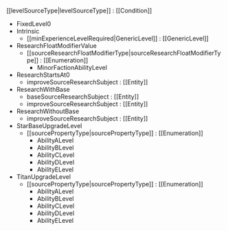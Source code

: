 [[levelSourceType|levelSourceType]] : [[Condition]]
   * FixedLevel0
   * Intrinsic
     * [[minExperienceLevelRequired|GenericLevel]] : [[GenericLevel]]
   * ResearchFloatModifierValue
     * [[sourceResearchFloatModifierType|sourceResearchFloatModifierType]] : [[Enumeration]]
       * MinorFactionAbilityLevel
   * ResearchStartsAt0
     * improveSourceResearchSubject : [[Entity]]
   * ResearchWithBase
     * baseSourceResearchSubject : [[Entity]]
     * improveSourceResearchSubject : [[Entity]]
   * ResearchWithoutBase
     * improveSourceResearchSubject : [[Entity]]
   * StarBaseUpgradeLevel
     * [[sourcePropertyType|sourcePropertyType]] : [[Enumeration]]
       * AbilityALevel
       * AbilityBLevel
       * AbilityCLevel
       * AbilityDLevel
       * AbilityELevel
   * TitanUpgradeLevel
     * [[sourcePropertyType|sourcePropertyType]] : [[Enumeration]]
       * AbilityALevel
       * AbilityBLevel
       * AbilityCLevel
       * AbilityDLevel
       * AbilityELevel
